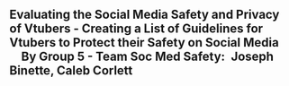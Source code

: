 Evaluating the Social Media Safety and Privacy of Vtubers - Creating a List of Guidelines for Vtubers to Protect their Safety on Social Media                                             
&emsp;By Group 5 - Team Soc Med Safety:&ensp;Joseph Binette, Caleb Corlett
---